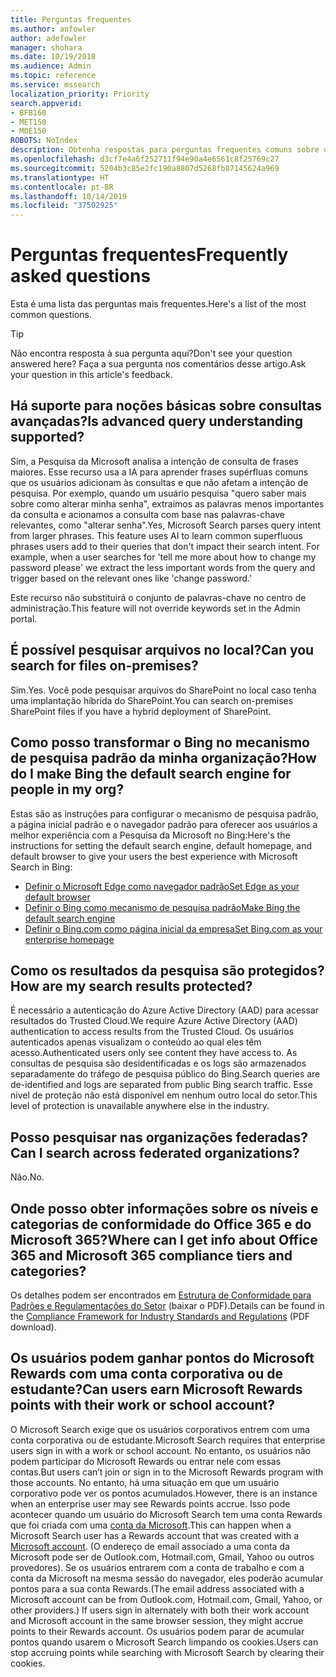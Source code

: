 ```yaml
---
title: Perguntas frequentes
ms.author: anfowler
author: adefowler
manager: shohara
ms.date: 10/19/2018
ms.audience: Admin
ms.topic: reference
ms.service: mssearch
localization_priority: Priority
search.appverid:
- BFB160
- MET150
- MOE150
ROBOTS: NoIndex
description: Obtenha respostas para perguntas frequentes comuns sobre o Enterprise Search e a Pesquisa da Microsoft
ms.openlocfilehash: d3cf7e4a6f252711f94e90a4e6561c8f25769c27
ms.sourcegitcommit: 5204b3c85e2fc190a8807d5268fb87145624a969
ms.translationtype: HT
ms.contentlocale: pt-BR
ms.lasthandoff: 10/14/2019
ms.locfileid: "37502925"
---
```

# <a name="frequently-asked-questions"></a><span data-ttu-id="75490-103">Perguntas frequentes</span><span class="sxs-lookup"><span data-stu-id="75490-103">Frequently asked questions</span></span>

<span data-ttu-id="75490-104">Esta é uma lista das perguntas mais frequentes.</span><span class="sxs-lookup"><span data-stu-id="75490-104">Here's a list of the most common questions.</span></span>

> [!TIP]
> <span data-ttu-id="75490-105">Não encontra resposta à sua pergunta aqui?</span><span class="sxs-lookup"><span data-stu-id="75490-105">Don't see your question answered here?</span></span> <span data-ttu-id="75490-106">Faça a sua pergunta nos comentários desse artigo.</span><span class="sxs-lookup"><span data-stu-id="75490-106">Ask your question in this article's feedback.</span></span>

## <a name="is-advanced-query-understanding-supported"></a><span data-ttu-id="75490-107">Há suporte para noções básicas sobre consultas avançadas?</span><span class="sxs-lookup"><span data-stu-id="75490-107">Is advanced query understanding supported?</span></span>

<span data-ttu-id="75490-p102">Sim, a Pesquisa da Microsoft analisa a intenção de consulta de frases maiores. Esse recurso usa a IA para aprender frases supérfluas comuns que os usuários adicionam às consultas e que não afetam a intenção de pesquisa. Por exemplo, quando um usuário pesquisa "quero saber mais sobre como alterar minha senha", extraímos as palavras menos importantes da consulta e acionamos a consulta com base nas palavras-chave relevantes, como "alterar senha".</span><span class="sxs-lookup"><span data-stu-id="75490-p102">Yes, Microsoft Search parses query intent from larger phrases. This feature uses AI to learn common superfluous phrases users add to their queries that don't impact their search intent. For example, when a user searches for 'tell me more about how to change my password please' we extract the less important words from the query and trigger based on the relevant ones like 'change password.'</span></span>
  
<span data-ttu-id="75490-111">Este recurso não substituirá o conjunto de palavras-chave no centro de administração.</span><span class="sxs-lookup"><span data-stu-id="75490-111">This feature will not override keywords set in the Admin portal.</span></span>
  
## <a name="can-you-search-for-files-on-premises"></a><span data-ttu-id="75490-112">É possível pesquisar arquivos no local?</span><span class="sxs-lookup"><span data-stu-id="75490-112">Can you search for files on-premises?</span></span>

<span data-ttu-id="75490-113">Sim.</span><span class="sxs-lookup"><span data-stu-id="75490-113">Yes.</span></span> <span data-ttu-id="75490-114">Você pode pesquisar arquivos do SharePoint no local caso tenha uma implantação híbrida do SharePoint.</span><span class="sxs-lookup"><span data-stu-id="75490-114">You can search on-premises SharePoint files if you have a hybrid deployment of SharePoint.</span></span>
  
## <a name="how-do-i-make-bing-the-default-search-engine-for-people-in-my-org"></a><span data-ttu-id="75490-115">Como posso transformar o Bing no mecanismo de pesquisa padrão da minha organização?</span><span class="sxs-lookup"><span data-stu-id="75490-115">How do I make Bing the default search engine for people in my org?</span></span>

<span data-ttu-id="75490-116">Estas são as instruções para configurar o mecanismo de pesquisa padrão, a página inicial padrão e o navegador padrão para oferecer aos usuários a melhor experiência com a Pesquisa da Microsoft no Bing:</span><span class="sxs-lookup"><span data-stu-id="75490-116">Here's the instructions for setting the default search engine, default homepage, and default browser to give your users the best experience with Microsoft Search in Bing:</span></span>

- [<span data-ttu-id="75490-117">Definir o Microsoft Edge como navegador padrão</span><span class="sxs-lookup"><span data-stu-id="75490-117">Set Edge as your default browser</span></span>](set-default-browser.md)
- [<span data-ttu-id="75490-118">Definir o Bing como mecanismo de pesquisa padrão</span><span class="sxs-lookup"><span data-stu-id="75490-118">Make Bing the default search engine</span></span>](set-default-search-engine.md)
- [<span data-ttu-id="75490-119">Definir o Bing.com como página inicial da empresa</span><span class="sxs-lookup"><span data-stu-id="75490-119">Set Bing.com as your enterprise homepage</span></span>](set-default-homepage.md)

  
## <a name="how-are-my-search-results-protected"></a><span data-ttu-id="75490-120">Como os resultados da pesquisa são protegidos?</span><span class="sxs-lookup"><span data-stu-id="75490-120">How are my search results protected?</span></span>

<span data-ttu-id="75490-121">É necessário a autenticação do Azure Active Directory (AAD) para acessar resultados do Trusted Cloud.</span><span class="sxs-lookup"><span data-stu-id="75490-121">We require Azure Active Directory (AAD) authentication to access results from the Trusted Cloud.</span></span> <span data-ttu-id="75490-122">Os usuários autenticados apenas visualizam o conteúdo ao qual eles têm acesso.</span><span class="sxs-lookup"><span data-stu-id="75490-122">Authenticated users only see content they have access to.</span></span> <span data-ttu-id="75490-123">As consultas de pesquisa são desidentificadas e os logs são armazenados separadamente do tráfego de pesquisa público do Bing.</span><span class="sxs-lookup"><span data-stu-id="75490-123">Search queries are de-identified and logs are separated from public Bing search traffic.</span></span> <span data-ttu-id="75490-124">Esse nível de proteção não está disponível em nenhum outro local do setor.</span><span class="sxs-lookup"><span data-stu-id="75490-124">This level of protection is unavailable anywhere else in the industry.</span></span>

## <a name="can-i-search-across-federated-organizations"></a><span data-ttu-id="75490-125">Posso pesquisar nas organizações federadas?</span><span class="sxs-lookup"><span data-stu-id="75490-125">Can I search across federated organizations?</span></span>

<span data-ttu-id="75490-126">Não.</span><span class="sxs-lookup"><span data-stu-id="75490-126">No.</span></span>

## <a name="where-can-i-get-info-about-office-365-and-microsoft-365-compliance-tiers-and-categories"></a><span data-ttu-id="75490-127">Onde posso obter informações sobre os níveis e categorias de conformidade do Office 365 e do Microsoft 365?</span><span class="sxs-lookup"><span data-stu-id="75490-127">Where can I get info about Office 365 and Microsoft 365 compliance tiers and categories?</span></span>

<span data-ttu-id="75490-128">Os detalhes podem ser encontrados em [Estrutura de Conformidade para Padrões e Regulamentações do Setor](https://download.microsoft.com/download/B/2/7/B27B3EF3-8849-4C18-8BA4-5AD755728620/Compliance%20Framework_customer%20guidance.pdf) (baixar o PDF).</span><span class="sxs-lookup"><span data-stu-id="75490-128">Details can be found in the [Compliance Framework for Industry Standards and Regulations](https://download.microsoft.com/download/B/2/7/B27B3EF3-8849-4C18-8BA4-5AD755728620/Compliance%20Framework_customer%20guidance.pdf) (PDF download).</span></span>

## <a name="can-users-earn-microsoft-rewards-points-with-their-work-or-school-account"></a><span data-ttu-id="75490-129">Os usuários podem ganhar pontos do Microsoft Rewards com uma conta corporativa ou de estudante?</span><span class="sxs-lookup"><span data-stu-id="75490-129">Can users earn Microsoft Rewards points with their work or school account?</span></span>

<span data-ttu-id="75490-130">O Microsoft Search exige que os usuários corporativos entrem com uma conta corporativa ou de estudante.</span><span class="sxs-lookup"><span data-stu-id="75490-130">Microsoft Search requires that enterprise users sign in with a work or school account.</span></span> <span data-ttu-id="75490-131">No entanto, os usuários não podem participar do Microsoft Rewards ou entrar nele com essas contas.</span><span class="sxs-lookup"><span data-stu-id="75490-131">But users can’t join or sign in to the Microsoft Rewards program with those accounts.</span></span> <span data-ttu-id="75490-132">No entanto, há uma situação em que um usuário corporativo pode ver os pontos acumulados.</span><span class="sxs-lookup"><span data-stu-id="75490-132">However, there is an instance when an enterprise user may see Rewards points accrue.</span></span> <span data-ttu-id="75490-133">Isso pode acontecer quando um usuário do Microsoft Search tem uma conta Rewards que foi criada com uma <a href="https://www.microsoft.com/en-us/welcome?rtc=1">conta da Microsoft</a>.</span><span class="sxs-lookup"><span data-stu-id="75490-133">This can happen when a Microsoft Search user has a Rewards account that was created with a <a href="https://www.microsoft.com/en-us/welcome?rtc=1">Microsoft account</a>.</span></span> <span data-ttu-id="75490-134">(O endereço de email associado a uma conta da Microsoft pode ser de Outlook.com, Hotmail.com, Gmail, Yahoo ou outros provedores). Se os usuários entrarem com a conta de trabalho e com a conta da Microsoft na mesma sessão do navegador, eles poderão acumular pontos para a sua conta Rewards.</span><span class="sxs-lookup"><span data-stu-id="75490-134">(The email address associated with a Microsoft account can be from Outlook.com, Hotmail.com, Gmail, Yahoo, or other providers.) If users sign in alternately with both their work account and Microsoft account in the same browser session, they might accrue points to their Rewards account.</span></span> <span data-ttu-id="75490-135">Os usuários podem parar de acumular pontos quando usarem o Microsoft Search limpando os cookies.</span><span class="sxs-lookup"><span data-stu-id="75490-135">Users can stop accruing points while searching with Microsoft Search by clearing their cookies.</span></span> 

